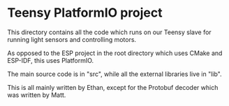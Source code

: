 # Teensy PlatformIO project
This directory contains all the code which runs on our Teensy slave for running light sensors and controlling motors.

As opposed to the ESP project in the root directory which uses CMake and ESP-IDF, this uses PlatformIO.

The main source code is in "src", while all the external libraries live in "lib".

This is all mainly written by Ethan, except for the Protobuf decoder which was written by Matt.